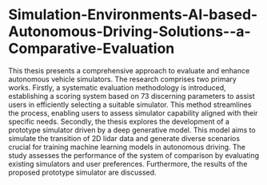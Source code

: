 # Simulation-Environments-AI-based-Autonomous-Driving-Solutions--a-Comparative-Evaluation
This thesis presents a comprehensive approach to evaluate and enhance autonomous
vehicle simulators. The research comprises two primary works. Firstly, a systematic
evaluation methodology is introduced, establishing a scoring system based on 73 discerning
parameters to assist users in efficiently selecting a suitable simulator. This
method streamlines the process, enabling users to assess simulator capability aligned
with their specific needs.
Secondly, the thesis explores the development of a prototype simulator driven by a deep
generative model. This model aims to simulate the transition of 2D lidar data and
generate diverse scenarios crucial for training machine learning models in autonomous
driving.
The study assesses the performance of the system of comparison by evaluating existing
simulators and user preferences. Furthermore, the results of the proposed prototype
simulator are discussed.
